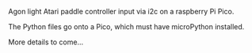 Agon light Atari paddle controller input via i2c on a raspberry Pi Pico.

The Python files go onto a Pico, which must have microPython installed.

More details to come...
<a href="pico_i2c_pinouts.png">

